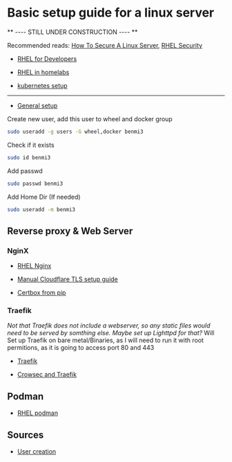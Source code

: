 # Basic setup guide for a linux server

** ---- STILL UNDER CONSTRUCTION ---- **

Recommended reads: [How To Secure A Linux Server](https://github.com/imthenachoman/How-To-Secure-A-Linux-Server), [RHEL Security](https://access.redhat.com/documentation/en-us/red_hat_enterprise_linux/9/html/security_hardening/index)

- [RHEL for Developers](https://developers.redhat.com/about)

- [RHEL in homelabs](https://www.redhat.com/sysadmin/linux-homelab-rhel)

- [kubernetes setup](https://developer.ibm.com/tutorials/set-up-kubernetes-on-rhel-running-on-power/)

---
- [General setup](https://access.redhat.com/documentation/en-us/red_hat_enterprise_linux/9/html-single/performing_a_standard_rhel_9_installation/index)

Create new user, add this user to wheel and docker group

```bash
sudo useradd -g users -G wheel,docker benmi3
```

Check if it exists

```bash
sudo id benmi3
```

Add passwd

```bash
sudo passwd benmi3
```

Add Home Dir (If needed)

```bash
sudo useradd -m benmi3
```

## Reverse proxy & Web Server

### NginX

- [RHEL Nginx](https://access.redhat.com/documentation/en-us/red_hat_enterprise_linux/9/html-single/deploying_web_servers_and_reverse_proxies/index#setting-up-and-configuring-nginx_deploying-web-servers-and-reverse-proxies)

- [Manual Cloudflare TLS setup guide](https://www.digitalocean.com/community/tutorials/how-to-host-a-website-using-cloudflare-and-nginx-on-ubuntu-20-04)

- [Certbox from pip](https://certbot.eff.org/instructions?ws=nginx&os=pip&tab=wildcard)

### Traefik

*Not that Traefik does not include a webserver, so any static files would need to be served by somthing else. Maybe set up Lighttpd for that?*
Will Set up Traefik on bare metal/Binaries, as I will need to run it with root permitions, as it is going to access port 80 and 443

- [Traefik](https://doc.traefik.io/traefik/getting-started/install-traefik/)

- [Crowsec and Traefik](https://technotim.live/posts/crowdsec-traefik/)

## Podman 

- [RHEL podman](https://access.redhat.com/documentation/en-us/red_hat_enterprise_linux/9/html-single/building_running_and_managing_containers/index)

## Sources
- [User creation](https://linuxize.com/post/how-to-create-users-in-linux-using-the-useradd-command/)
